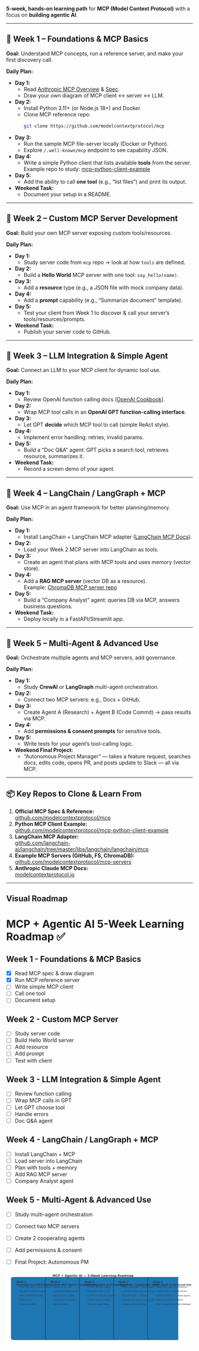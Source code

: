 
**5-week, hands-on learning path** for **MCP (Model Context Protocol)** with a focus on **building agentic AI**.  

---

## 📅 Week 1 – **Foundations & MCP Basics**

**Goal:** Understand MCP concepts, run a reference server, and make your first discovery call.

**Daily Plan:**

- **Day 1:**
  - Read [Anthropic MCP Overview](https://modelcontextprotocol.io) & [Spec](https://modelcontextprotocol.io/specification).
  - Draw your own diagram of MCP client ↔ server ↔ LLM.
- **Day 2:**
  - Install Python 3.11+ (or Node.js 18+) and Docker.
  - Clone MCP reference repo:
    ```bash
    git clone https://github.com/modelcontextprotocol/mcp
    ```
- **Day 3:**
  - Run the sample MCP file-server locally (Docker or Python).
  - Explore `/.well-known/mcp` endpoint to see capability JSON.
- **Day 4:**
  - Write a simple Python client that lists available **tools** from the server.  
    Example repo to study: [mcp-python-client-example](https://github.com/modelcontextprotocol/mcp-python-client-example)
- **Day 5:**
  - Add the ability to call **one tool** (e.g., “list files”) and print its output.
- **Weekend Task:**
  - Document your setup in a README.

---

## 📅 Week 2 – **Custom MCP Server Development**

**Goal:** Build your own MCP server exposing custom tools/resources.

**Daily Plan:**

- **Day 1:**
  - Study server code from `mcp` repo → look at how `tools` are defined.
- **Day 2:**
  - Build a **Hello World** MCP server with one tool: `say_hello(name)`.
- **Day 3:**
  - Add a **resource** type (e.g., a JSON file with mock company data).
- **Day 4:**
  - Add a **prompt** capability (e.g., “Summarize document” template).
- **Day 5:**
  - Test your client from Week 1 to discover & call your server’s tools/resources/prompts.
- **Weekend Task:**
  - Publish your server code to GitHub.

---

## 📅 Week 3 – **LLM Integration & Simple Agent**

**Goal:** Connect an LLM to your MCP client for dynamic tool use.

**Daily Plan:**

- **Day 1:**
  - Review OpenAI function calling docs ([OpenAI Cookbook](https://github.com/openai/openai-cookbook)).
- **Day 2:**
  - Wrap MCP tool calls in an **OpenAI GPT function-calling interface**.
- **Day 3:**
  - Let GPT **decide** which MCP tool to call (simple ReAct style).
- **Day 4:**
  - Implement error handling: retries, invalid params.
- **Day 5:**
  - Build a “Doc Q&A” agent: GPT picks a search tool, retrieves resource, summarizes it.
- **Weekend Task:**
  - Record a screen demo of your agent.

---

## 📅 Week 4 – **LangChain / LangGraph + MCP**

**Goal:** Use MCP in an agent framework for better planning/memory.

**Daily Plan:**

- **Day 1:**
  - Install LangChain + LangChain MCP adapter ([LangChain MCP Docs](https://docs.langchain.com/docs/integrations/toolkits/mcp)).
- **Day 2:**
  - Load your Week 2 MCP server into LangChain as tools.
- **Day 3:**
  - Create an agent that plans with MCP tools and uses memory (vector store).
- **Day 4:**
  - Add a **RAG MCP server** (vector DB as a resource).  
    Example: [ChromaDB MCP server repo](https://github.com/modelcontextprotocol/mcp-chromadb)
- **Day 5:**
  - Build a “Company Analyst” agent: queries DB via MCP, answers business questions.
- **Weekend Task:**
  - Deploy locally in a FastAPI/Streamlit app.

---

## 📅 Week 5 – **Multi-Agent & Advanced Use**

**Goal:** Orchestrate multiple agents and MCP servers, add governance.

**Daily Plan:**

- **Day 1:**
  - Study **CrewAI** or **LangGraph** multi-agent orchestration.
- **Day 2:**
  - Connect two MCP servers: e.g., Docs + GitHub.
- **Day 3:**
  - Create Agent A (Research) + Agent B (Code Commit) → pass results via MCP.
- **Day 4:**
  - Add **permissions & consent prompts** for sensitive tools.
- **Day 5:**
  - Write tests for your agent’s tool-calling logic.
- **Weekend Final Project:**
  - “Autonomous Project Manager” — takes a feature request, searches docs, edits code, opens PR, and posts update to Slack — all via MCP.

---

## 📦 Key Repos to Clone & Learn From

1. **Official MCP Spec & Reference:**  
   [github.com/modelcontextprotocol/mcp](https://github.com/modelcontextprotocol/mcp)
2. **Python MCP Client Example:**  
   [github.com/modelcontextprotocol/mcp-python-client-example](https://github.com/modelcontextprotocol/mcp-python-client-example)
3. **LangChain MCP Adapter:**  
   [github.com/langchain-ai/langchain/tree/master/libs/langchain/langchain/mcp](https://github.com/langchain-ai/langchain/tree/master/libs/langchain/langchain/mcp)
4. **Example MCP Servers (GitHub, FS, ChromaDB):**  
   [github.com/modelcontextprotocol/mcp-servers](https://github.com/modelcontextprotocol/mcp-servers)
5. **Anthropic Claude MCP Docs:**  
   [modelcontextprotocol.io](https://modelcontextprotocol.io)

---

## Visual Roadmap

# MCP + Agentic AI 5-Week Learning Roadmap ✅

## Week 1 - Foundations & MCP Basics
- [x] Read MCP spec & draw diagram
- [x] Run MCP reference server
- [ ] Write simple MCP client
- [ ] Call one tool
- [ ] Document setup

## Week 2 - Custom MCP Server
- [ ] Study server code
- [ ] Build Hello World server
- [ ] Add resource
- [ ] Add prompt
- [ ] Test with client

## Week 3 - LLM Integration & Simple Agent
- [ ] Review function calling
- [ ] Wrap MCP calls in GPT
- [ ] Let GPT choose tool
- [ ] Handle errors
- [ ] Doc Q&A agent

## Week 4 - LangChain / LangGraph + MCP
- [ ] Install LangChain + MCP
- [ ] Load server into LangChain
- [ ] Plan with tools + memory
- [ ] Add RAG MCP server
- [ ] Company Analyst agent

## Week 5 - Multi-Agent & Advanced Use
- [ ] Study multi-agent orchestration
- [ ] Connect two MCP servers
- [ ] Create 2 cooperating agents
- [ ] Add permissions & consent
- [ ] Final Project: Autonomous PM


![MCP 5-Week Roadmap](mcp_roadmap.png)
